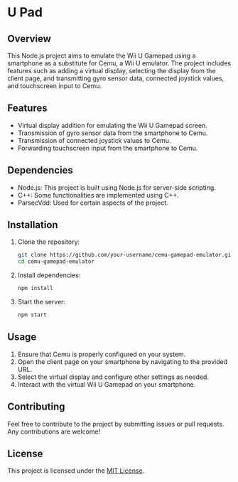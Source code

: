 # U Pad

## Overview

This Node.js project aims to emulate the Wii U Gamepad using a smartphone as a substitute for Cemu, a Wii U emulator. The project includes features such as adding a virtual display, selecting the display from the client page, and transmitting gyro sensor data, connected joystick values, and touchscreen input to Cemu.

## Features

- Virtual display addition for emulating the Wii U Gamepad screen.
- Transmission of gyro sensor data from the smartphone to Cemu.
- Transmission of connected joystick values to Cemu.
- Forwarding touchscreen input from the smartphone to Cemu.

## Dependencies

- Node.js: This project is built using Node.js for server-side scripting.
- C++: Some functionalities are implemented using C++.
- ParsecVdd: Used for certain aspects of the project.

## Installation

1. Clone the repository:

   ```bash
   git clone https://github.com/your-username/cemu-gamepad-emulator.git
   cd cemu-gamepad-emulator
   ```

2. Install dependencies:

   ```bash
   npm install
   ```

3. Start the server:
   ```bash
   npm start
   ```

## Usage

1. Ensure that Cemu is properly configured on your system.
2. Open the client page on your smartphone by navigating to the provided URL.
3. Select the virtual display and configure other settings as needed.
4. Interact with the virtual Wii U Gamepad on your smartphone.

## Contributing

Feel free to contribute to the project by submitting issues or pull requests. Any contributions are welcome!

## License

This project is licensed under the [MIT License](LICENSE).
